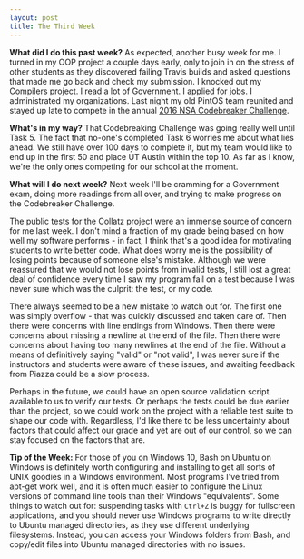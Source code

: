 ```yaml
---
layout: post
title: The Third Week
---
```


**What did I do this past week?** As expected, another busy week for me. I turned in my OOP project a couple days early, only to join in on the stress of other students as they discovered failing Travis builds and asked questions that made me go back and check my submission. I knocked out my Compilers project. I read a lot of Government. I applied for jobs. I administrated my organizations. Last night my old PintOS team reunited and stayed up late to compete in the annual [2016 NSA Codebreaker Challenge](https://codebreaker.ltsnet.net/home).

**What's in my way?** That Codebreaking Challenge was going really well until Task 5. The fact that no-one's completed Task 6 worries me about what lies ahead. We still have over 100 days to complete it, but my team would like to end up in the first 50 and place UT Austin within the top 10. As far as I know, we're the only ones competing for our school at the moment.

**What will I do next week?** Next week I'll be cramming for a Government exam, doing more readings from all over, and trying to make progress on the Codebreaker Challenge.

The public tests for the Collatz project were an immense source of concern for me last week. I don't mind a fraction of my grade being based on how well my software performs - in fact, I think that's a good idea for motivating students to write better code. What does worry me is the possibility of losing points because of someone else's mistake. Although we were reassured that we would not lose points from invalid tests, I still lost a great deal of confidence every time I saw my program fail on a test because I was never sure which was the culprit: the test, or my code.

There always seemed to be a new mistake to watch out for. The first one was simply overflow - that was quickly discussed and taken care of. Then there were concerns with line endings from Windows. Then there were concerns about missing a newline at the end of the file. Then there were concerns about having too many newlines at the end of the file. Without a means of definitively saying "valid" or "not valid", I was never sure if the instructors and students were aware of these issues, and awaiting feedback from Piazza could be a slow process.

Perhaps in the future, we could have an open source validation script available to us to verify our tests. Or perhaps the tests could be due earlier than the project, so we could work on the project with a reliable test suite to shape our code with. Regardless, I'd like there to be less uncertainty about factors that could affect our grade and yet are out of our control, so we can stay focused on the factors that are.

**Tip of the Week:** For those of you on Windows 10, Bash on Ubuntu on Windows is definitely worth configuring and installing to get all sorts of UNIX goodies in a Windows environment. Most programs I've tried from apt-get work well, and it is often much easier to configure the Linux versions of command line tools than their Windows "equivalents". Some things to watch out for: suspending tasks with `Ctrl+Z` is buggy for fullscreen applications, and you should never use Windows programs to write directly to Ubuntu managed directories, as they use different underlying filesystems. Instead, you can access your Windows folders from Bash, and copy/edit files into Ubuntu managed directories with no issues.